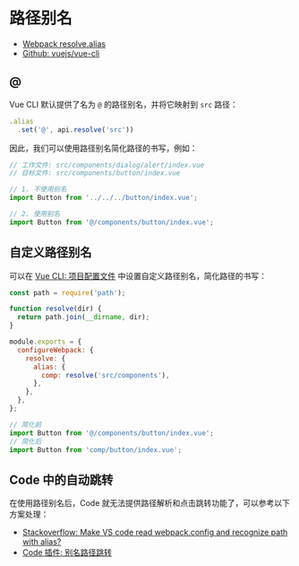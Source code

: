 # 路径别名

+ [Webpack resolve.alias](https://webpack.js.org/configuration/resolve/#resolvealias)
+ [Github: vuejs/vue-cli](https://github.com/vuejs/vue-cli/blob/master/packages/%40vue/cli-service/lib/config/base.js#L54)

## @

Vue CLI 默认提供了名为 `@` 的路径别名，并将它映射到 `src` 路径：

```js
.alias
  .set('@', api.resolve('src'))
```

因此，我们可以使用路径别名简化路径的书写，例如：

```js
// 工作文件: src/components/dialog/alert/index.vue
// 目标文件: src/components/button/index.vue

// 1. 不使用别名
import Button from '../../../button/index.vue';

// 2. 使用别名
import Button from '@/components/button/index.vue';
```

## 自定义路径别名

可以在 [Vue CLI: 项目配置文件](../../hello-world/vue/vue-cli.md#项目配置文件) 中设置自定义路径别名，简化路径的书写：

```js
const path = require('path');

function resolve(dir) {
  return path.join(__dirname, dir);
}

module.exports = {
  configureWebpack: {
    resolve: {
      alias: {
        comp: resolve('src/components'),
      },
    },
  },
};
```

```js
// 简化前
import Button from '@/components/button/index.vue';
// 简化后
import Button from 'comp/button/index.vue';
```

## Code 中的自动跳转

在使用路径别名后，Code 就无法提供路径解析和点击跳转功能了，可以参考以下方案处理：

+ [Stackoverflow: Make VS code read webpack.config and recognize path with alias?](https://stackoverflow.com/questions/38044010/make-vs-code-read-webpack-config-and-recognize-path-with-alias)
+ [Code 插件: 别名路径跳转](https://marketplace.visualstudio.com/items?itemName=lihuiwang.vue-alias-skip)
